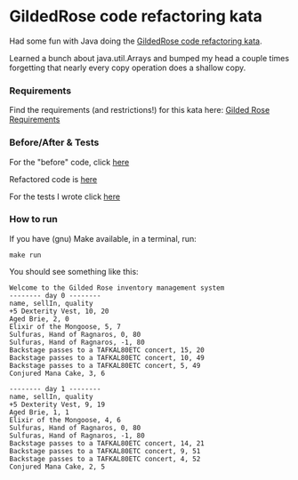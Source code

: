 # GildedRose code refactoring kata
Had some fun with Java doing the [GildedRose code refactoring kata](https://github.com/emilybache/GildedRose-Refactoring-Kata).

Learned a bunch about java.util.Arrays and bumped my head a couple times forgetting that nearly every copy operation does a shallow copy.

### Requirements

Find the requirements (and restrictions!) for this kata here: <a href="./GildedRoseRequirements.txt">Gilded Rose Requirements</a>

### Before/After & Tests

For the "before" code, click [here](https://gitlab.com/NielsRenard/gilded-rose-java/blob/1af0aaf9cd5c3780de33e55059aff36c934a96d9/src/main/java/com/gildedrose/GildedRose.java)

Refactored code is [here](./src/main/java/com/gildedrose/GildedRose.java)

For the tests I wrote click [here](./src/test/java/com/gildedrose/GildedRoseTest.java)


### How to run

If you have (gnu) Make available, in a terminal, run:  

`make run`

You should see something like this:  

    Welcome to the Gilded Rose inventory management system
    -------- day 0 --------
    name, sellIn, quality
    +5 Dexterity Vest, 10, 20
    Aged Brie, 2, 0
    Elixir of the Mongoose, 5, 7
    Sulfuras, Hand of Ragnaros, 0, 80
    Sulfuras, Hand of Ragnaros, -1, 80
    Backstage passes to a TAFKAL80ETC concert, 15, 20
    Backstage passes to a TAFKAL80ETC concert, 10, 49
    Backstage passes to a TAFKAL80ETC concert, 5, 49
    Conjured Mana Cake, 3, 6
	
	-------- day 1 --------
    name, sellIn, quality
    +5 Dexterity Vest, 9, 19
    Aged Brie, 1, 1
    Elixir of the Mongoose, 4, 6
    Sulfuras, Hand of Ragnaros, 0, 80
    Sulfuras, Hand of Ragnaros, -1, 80
    Backstage passes to a TAFKAL80ETC concert, 14, 21
    Backstage passes to a TAFKAL80ETC concert, 9, 51
    Backstage passes to a TAFKAL80ETC concert, 4, 52
    Conjured Mana Cake, 2, 5
